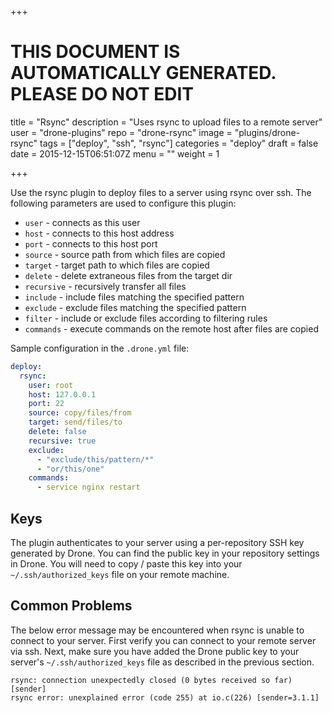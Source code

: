 +++

# THIS DOCUMENT IS AUTOMATICALLY GENERATED. PLEASE DO NOT EDIT

title = "Rsync"
description = "Uses rsync to upload files to a remote server"
user = "drone-plugins"
repo = "drone-rsync"
image = "plugins/drone-rsync"
tags = ["deploy", "ssh", "rsync"]
categories = "deploy"
draft = false
date = 2015-12-15T06:51:07Z
menu = ""
weight = 1

+++

Use the rsync plugin to deploy files to a server using rsync over ssh. The following parameters are used to configure this plugin:

* `user` - connects as this user
* `host` - connects to this host address
* `port` - connects to this host port
* `source` - source path from which files are copied
* `target` - target path to which files are copied
* `delete` - delete extraneous files from the target dir
* `recursive` - recursively transfer all files
* `include` - include files matching the specified pattern
* `exclude` - exclude files matching the specified pattern
* `filter` - include or exclude files according to filtering rules
* `commands` - execute commands on the remote host after files are copied

Sample configuration in the `.drone.yml` file:

```yaml
deploy:
  rsync:
    user: root
    host: 127.0.0.1
    port: 22
    source: copy/files/from
    target: send/files/to
    delete: false
    recursive: true
    exclude:
      - "exclude/this/pattern/*"
      - "or/this/one"
    commands:
      - service nginx restart
```

## Keys

The plugin authenticates to your server using a per-repository SSH key generated by Drone. You can find the public key in your repository settings in Drone. You will need to copy / paste this key into your `~/.ssh/authorized_keys` file on your remote machine.

## Common Problems

The below error message may be encountered when rsync is unable to connect to your server. First verify you can connect to your remote server via ssh. Next, make sure you have added the Drone public key to your server's `~/.ssh/authorized_keys` file as described in the previous section.

```
rsync: connection unexpectedly closed (0 bytes received so far) [sender]
rsync error: unexplained error (code 255) at io.c(226) [sender=3.1.1]
```
